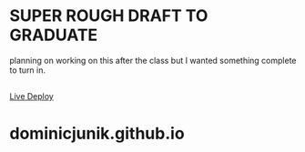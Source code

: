 # SUPER ROUGH DRAFT TO GRADUATE
planning on working on this after the class but I wanted something complete to turn in.
##
[Live Deploy](https://portfolio-nfl3.onrender.com/projects)
# dominicjunik.github.io
